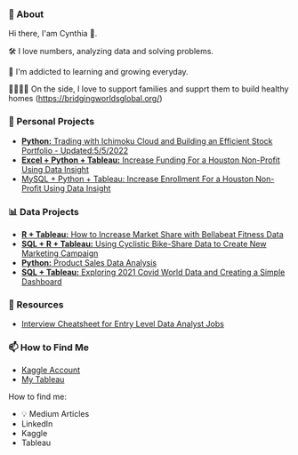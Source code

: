 ### :woman: About

Hi there, I'am Cynthia :wave:.

   :hammer_and_wrench: I love numbers, analyzing data and solving problems.
   
   :seedling: I'm addicted to learning and growing everyday.
   
   :family_man_woman_girl_boy: On the side, I love to support families and supprt them to build healthy homes (https://bridgingworldsglobal.org/)





### 🌟 Personal Projects
- [**Python:** Trading with Ichimoku Cloud and Building an Efficient Stock Portfolio - Updated:5/5/2022](https://github.com/xtenix88/Data-Portfolio/tree/main/Investing)
- [**Excel + Python + Tableau:** Increase Funding For a Houston Non-Profit Using Data Insight](https://github.com/emily1618/Data-Portfolio/tree/main/CEAP)
- [MySQL + Python + Tableau: Increase Enrollment For a Houston Non-Profit Using Data Insight](https://github.com/emily1618/Data-Portfolio/tree/main/FOC) 

### 📊 Data Projects 
- [**R + Tableau:** How to Increase Market Share with Bellabeat Fitness Data](https://github.com/xtenix88/Google-Data-Analytics-Bellabeat-Case-Study) 
- [**SQL + R + Tableau:** Using Cyclistic Bike-Share Data to Create New Marketing Campaign](https://github.com/xtenix88/Google-Data-Analytic-Capstone)
- [**Python:** Product Sales Data Analysis](https://github.com/emily1618/Data-Portfolio/blob/main/EDA/Products_Sales_Analysis.ipynb)
- [**SQL + Tableau:** Exploring 2021 Covid World Data and Creating a Simple Dashboard](https://github.com/xtenix88/SQL) 

### 🔖 Resources
- [Interview Cheatsheet for Entry Level Data Analyst Jobs](https://github.com/emily1618/Data-Portfolio/blob/main/CHEATSHEET/README.md)


### 📫 How to Find Me
- [Kaggle Account](https://www.kaggle.com/emilyliang8/)
- [My Tableau](https://public.tableau.com/app/profile/emily1618)

How to find me: 
* :bulb: Medium Articles
* LinkedIn
* Kaggle
* Tableau

[1.1]: http://i.imgur.com/tXSoThF.png (twitter icon with padding)
[2.1]: http://i.imgur.com/P3YfQoD.png (facebook icon with padding)
[3.1]: http://i.imgur.com/yCsTjba.png (google plus icon with padding)
[4.1]: http://i.imgur.com/YckIOms.png (tumblr icon with padding)
[5.1]: http://i.imgur.com/1AGmwO3.png (dribbble icon with padding)
[6.1]: http://i.imgur.com/0o48UoR.png (github icon with padding)

[1]: http://www.twitter.com/carlsednaoui
[2]: http://www.facebook.com/sednaoui
[3]: https://plus.google.com/+CarlSednaoui
[4]: http://carlsed.tumblr.com
[5]: http://dribbble.com/carlsednaoui
[6]: http://www.github.com/carlsednaoui
